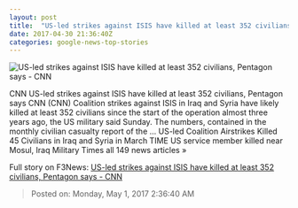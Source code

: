 ```yaml
---
layout: post
title:  "US-led strikes against ISIS have killed at least 352 civilians, Pentagon says - CNN"
date: 2017-04-30 21:36:40Z
categories: google-news-top-stories
---
```


![US-led strikes against ISIS have killed at least 352 civilians, Pentagon says - CNN](http://i2.cdn.cnn.com/cnnnext/dam/assets/170326151101-mosul-dead-2-super-tease.jpg)

CNN US-led strikes against ISIS have killed at least 352 civilians, Pentagon says CNN (CNN) Coalition strikes against ISIS in Iraq and Syria have likely killed at least 352 civilians since the start of the operation almost three years ago, the US military said Sunday. The numbers, contained in the monthly civilian casualty report of the ... US-led Coalition Airstrikes Killed 45 Civilians in Iraq and Syria in March TIME US service member killed near Mosul, Iraq Military Times all 149 news articles »


Full story on F3News: [US-led strikes against ISIS have killed at least 352 civilians, Pentagon says - CNN](http://www.f3nws.com/n/tbbzyF)

> Posted on: Monday, May 1, 2017 2:36:40 AM
